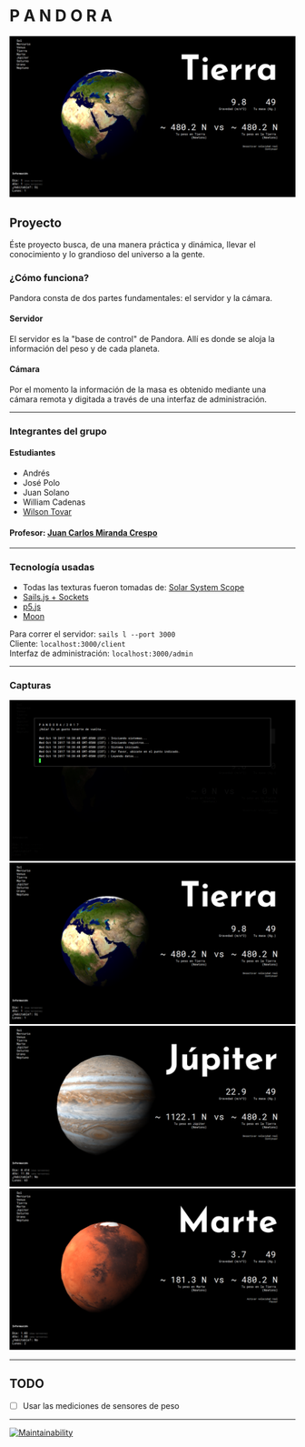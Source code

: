 # P A N D O R A

![Earth](https://github.com/krthr/pandora/blob/master/assets/images/screenshots/earth.png?raw=true)

## Proyecto

Éste proyecto busca, de una manera práctica y dinámica, llevar el conocimiento y lo grandioso del universo a la gente.

### ¿Cómo funciona?

Pandora consta de dos partes fundamentales: el servidor y la cámara.

#### Servidor

El servidor es la "base de control" de Pandora. Allí es donde se aloja la información del peso y de cada planeta.

#### Cámara

Por el momento la información de la masa es obtenido mediante una cámara remota y digitada a través de una interfaz de administración.

---

### Integrantes del grupo

#### Estudiantes

- Andrés
- José Polo
- Juan Solano
- William Cadenas
- [Wilson Tovar](http://github.com/krthr)

#### Profesor: [Juan Carlos Miranda Crespo](https://www.uninorte.edu.co/web/departamento-de-fisica/profesores?p_p_id=InformacionDocenteUninorte2_WAR_InformacionDocenteV3&docenteID=72125558)

---

### Tecnología usadas

- Todas las texturas fueron tomadas de: [Solar System Scope](https://www.solarsystemscope.com/textures)
- [Sails.js + Sockets](http://sailsjs.com)
- [p5.js](https://p5js.org)
- [Moon](http://moonjs.ga)

Para correr el servidor: `sails l --port 3000`  
Cliente: `localhost:3000/client`  
Interfaz de administración: `localhost:3000/admin`

---

### Capturas

![](https://github.com/krthr/pandora/blob/master/assets/images/screenshots/intro.png?raw=true)
![](https://github.com/krthr/pandora/blob/master/assets/images/screenshots/earth.png?raw=true)
![](https://github.com/krthr/pandora/blob/master/assets/images/screenshots/jupiter.png?raw=true)
![](https://github.com/krthr/pandora/blob/master/assets/images/screenshots/mars.png?raw=true)

---

## TODO

- [ ] Usar las mediciones de sensores de peso

---
[![Maintainability](https://api.codeclimate.com/v1/badges/3430eacaa8bf7bbd6411/maintainability)](https://codeclimate.com/github/krthr/pandora/maintainability)
